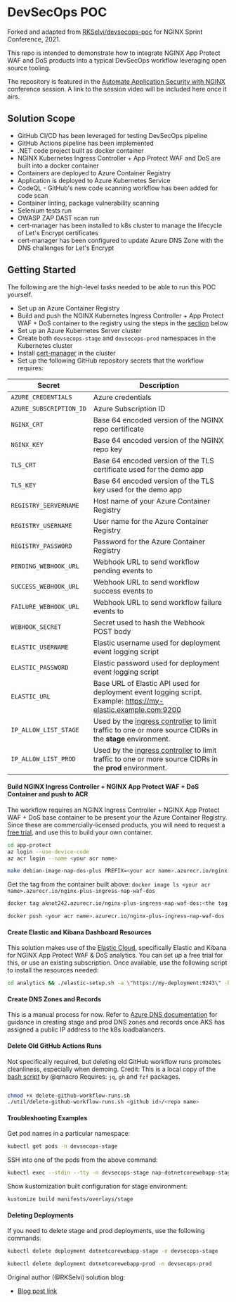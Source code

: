 # DevSecOps POC
Forked and adapted from [RKSelvi/devsecops-poc](https://github.com/RKSelvi/devsecops-poc) for NGINX Sprint Conference, 2021.

This repo is intended to demonstrate how to integrate NGINX App Protect WAF and DoS products into a typical DevSecOps workflow leveraging open source tooling.

The repository is featured in the [Automate Application Security with NGINX](https://www.nginx.com/blog/demoing-nginx-at-sprint-2-0/#automate) conference session. A link to the session video will be included here once it airs.


## Solution Scope

- GitHub CI/CD has been leveraged for testing DevSecOps pipeline
- GitHub Actions pipeline has been implemented
- .NET code project built as docker container
- NGINX Kubernetes Ingress Controller + App Protect WAF and DoS are built into a docker container
- Containers are deployed to Azure Container Registry
- Application is deployed to Azure Kubernetes Service
- CodeQL - GitHub's new code scanning workflow has been added for code scan
- Container linting, package vulnerability scanning
- Selenium tests run
- OWASP ZAP DAST scan run
- cert-manager has been installed to k8s cluster to manage the lifecycle of Let's Encrypt certificates
- cert-manager has been configured to update Azure DNS Zone with the DNS challenges for Let's Encrypt

## Getting Started

The following are the high-level tasks needed to be able to run this POC yourself.

- Set up an Azure Container Registry
- Build and push the NGINX Kubernetes Ingress Controller + App Protect WAF + DoS container to the registry using the steps in the [section](#build-nginx-ingress-controller+nap-waf-dos-container-and-push-to-acr) below
- Set up an Azure Kubernetes Server cluster
- Create both `devsecops-stage` and `devsecops-prod` namespaces in the Kubernetes cluster
- Install [cert-manager](https://cert-manager.io/) in the cluster
- Set up the following GitHub repository secrets that the workflow requires:

| Secret                    | Description                                                          |
|---------------------------|----------------------------------------------------------------------|
| `AZURE_CREDENTIALS`       | Azure credentials                                                    |
| `AZURE_SUBSCRIPTION_ID`   | Azure Subscription ID                                                |
| `NGINX_CRT`               | Base 64 encoded version of the NGINX repo certificate                |
| `NGINX_KEY`               | Base 64 encoded version of the NGINX repo key                        |
| `TLS_CRT`                 | Base 64 encoded version of the TLS certificate used for the demo app |
| `TLS_KEY`                 | Base 64 encoded version of the TLS key used for the demo app         |
| `REGISTRY_SERVERNAME`     | Host name of your Azure Container Registry                           |
| `REGISTRY_USERNAME`       | User name for the Azure Container Registry                           |
| `REGISTRY_PASSWORD`       | Password for the Azure Container Registry                            |
| `PENDING_WEBHOOK_URL`     | Webhook URL to send workflow pending events to                       |
| `SUCCESS_WEBHOOK_URL`     | Webhook URL to send workflow success events to                       |
| `FAILURE_WEBHOOK_URL`     | Webhook URL to send workflow failure events to                       |
| `WEBHOOK_SECRET`          | Secret used to hash the Webhook POST body                            |
| `ELASTIC_USERNAME`        | Elastic username used for deployment event logging script            |
| `ELASTIC_PASSWORD`        | Elastic password used for deployment event logging script            |
| `ELASTIC_URL`             | Base URL of Elastic API used for deployment event logging script. Example: https://my-elastic.example.com:9200            |
| `IP_ALLOW_LIST_STAGE`     | Used by the [ingress controller](https://kubernetes.github.io/ingress-nginx/user-guide/nginx-configuration/annotations/#whitelist-source-range) to limit traffic to one or more source CIDRs in the **stage** environment.|
| `IP_ALLOW_LIST_PROD`      | Used by the [ingress controller](https://kubernetes.github.io/ingress-nginx/user-guide/nginx-configuration/annotations/#whitelist-source-range) to limit traffic to one or more source CIDRs in the **prod** environment.|


#### Build NGINX Ingress Controller + NGINX App Protect WAF + DoS Container and push to ACR
The workflow requires an NGINX Ingress Controller + NGINX App Protect WAF + DoS base container to be present your the Azure Container Registry. Since these are commercially-licensed products, you will need to request a [free trial](https://www.nginx.com/free-trial-request/), and use this to build your own container.

``` bash
cd app-protect
az login --use-device-code
az acr login --name <your acr name>

make debian-image-nap-dos-plus PREFIX=<your acr name>.azurecr.io/nginx-plus-ingress-nap-waf-dos TARGET=download
```

Get the tag from the container built above: `docker image ls <your acr name>.azurecr.io/nginx-plus-ingress-nap-waf-dos`

``` bash
docker tag aknot242.azurecr.io/nginx-plus-ingress-nap-waf-dos:<the tag from above> aknot242.azurecr.io/nginx-plus-ingress-nap-waf-dos:latest

docker push <your acr name>.azurecr.io/nginx-plus-ingress-nap-waf-dos
```

#### Create Elastic and Kibana Dashboard Resources

This solution makes use of the [Elastic Cloud](https://www.elastic.co/cloud/), specifically Elastic and Kibana for NGINX App Protect WAF & DoS analytics. You can set up a free trial for this, or use an existing subscription. Once available, use the following script to install the resources needed:

``` bash
cd analytics && ./elastic-setup.sh -a \"https://my-deployment:9243\" -b \"elastic:mypassword\" -c \"https://my-deployment:9243\" -d \"elastic:mypassword\"
```

#### Create DNS Zones and Records

This is a manual process for now. Refer to [Azure DNS documentation](https://docs.microsoft.com/en-us/azure/dns/) for guidance in creating stage and prod DNS zones and records once AKS has assigned a public IP address to the k8s loadbalancers.


#### Delete Old GitHub Actions Runs
Not specifically required, but deleting old GitHub workflow runs promotes cleanliness, especially when demoing.
Credit: This is a local copy of the [bash script](https://github.com/qmacro/dotfiles/blob/230c6df494f239e9d1762794943847816e1b7c32/scripts/dwr) by @qmacro
Requires: `jq`, `gh` and `fzf` packages.

``` bash

chmod +x delete-github-workflow-runs.sh
./util/delete-github-workflow-runs.sh <github id>/<repo name>
```

#### Troubleshooting Examples

Get pod names in a particular namespace:
``` bash
kubectl get pods -n devsecops-stage
```

SSH into one of the pods from the above command:
``` bash
kubectl exec --stdin --tty -n devsecops-stage nap-dotnetcorewebapp-stage-84dbbb5bbf-7xffw -- /bin/bash
```

Show kustomization built configuration for stage environment:
``` bash
kustomize build manifests/overlays/stage
```

#### Deleting Deployments
If you need to delete stage and prod deployments, use the following commands:

``` bash
kubectl delete deployment dotnetcorewebapp-stage -n devsecops-stage

kubectl delete deployment dotnetcorewebapp-prod -n devsecops-prod
```


Original author (@RKSelvi) solution blog:
- [Blog post link](https://www.ais.com/devsecops-with-github-actions/)
